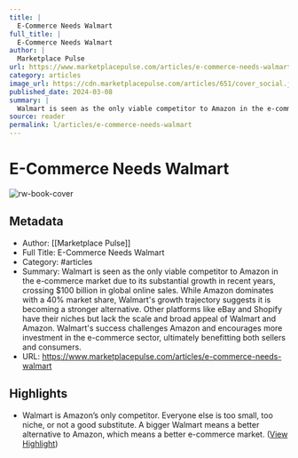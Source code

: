 ```yaml
---
title: |
  E-Commerce Needs Walmart
full_title: |
  E-Commerce Needs Walmart
author: |
  Marketplace Pulse
url: https://www.marketplacepulse.com/articles/e-commerce-needs-walmart
category: articles
image_url: https://cdn.marketplacepulse.com/articles/651/cover_social.jpg
published_date: 2024-03-08
summary: |
  Walmart is seen as the only viable competitor to Amazon in the e-commerce market due to its substantial growth in recent years, crossing $100 billion in global online sales. While Amazon dominates with a 40% market share, Walmart's growth trajectory suggests it is becoming a stronger alternative. Other platforms like eBay and Shopify have their niches but lack the scale and broad appeal of Walmart and Amazon. Walmart's success challenges Amazon and encourages more investment in the e-commerce sector, ultimately benefitting both sellers and consumers.
source: reader
permalink: l/articles/e-commerce-needs-walmart
---
```

# E-Commerce Needs Walmart

![rw-book-cover](https://cdn.marketplacepulse.com/articles/651/cover_social.jpg)

## Metadata
- Author: [[Marketplace Pulse]]
- Full Title: E-Commerce Needs Walmart
- Category: #articles
- Summary: Walmart is seen as the only viable competitor to Amazon in the e-commerce market due to its substantial growth in recent years, crossing $100 billion in global online sales. While Amazon dominates with a 40% market share, Walmart's growth trajectory suggests it is becoming a stronger alternative. Other platforms like eBay and Shopify have their niches but lack the scale and broad appeal of Walmart and Amazon. Walmart's success challenges Amazon and encourages more investment in the e-commerce sector, ultimately benefitting both sellers and consumers.
- URL: https://www.marketplacepulse.com/articles/e-commerce-needs-walmart

## Highlights
- Walmart is Amazon’s only competitor. Everyone else is too small, too niche, or not a good substitute. A bigger Walmart means a better alternative to Amazon, which means a better e-commerce market. ([View Highlight](https://read.readwise.io/read/01hv4mnd4vpj8tmqn2pyk33jmr))


